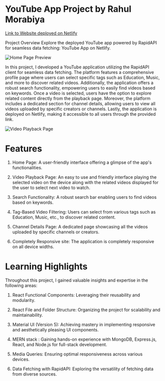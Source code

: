 # YouTube App Project by Rahul Morabiya

[Link to Website deployed on Netlify](https://loquacious-torte-037d0a.netlify.app/)

Project Overview
Explore the deployed YouTube app powered by RapidAPI for seamless data fetching: YouTube App on Netlify.

![Home Page Preview](https://github.com/Rahul-Morabiya/Projects_RahulMorabiya/assets/132494312/8d1ae931-1caa-465b-a098-33095f4faa6a)


In this project, I developed a YouTube application utilizing the RapidAPI client for seamless data fetching. The platform features a comprehensive profile page where users can select specific tags such as Education, Music, and more to discover related videos. Additionally, the application offers a robust search functionality, empowering users to easily find videos based on keywords. Once a video is selected, users have the option to explore related content directly from the playback page. Moreover, the platform includes a dedicated section for channel details, allowing users to view all videos uploaded by specific creators or channels. Lastly, the application is deployed on Netlify, making it accessible to all users through the provided link.

![Video Playback Page](https://github.com/Rahul-Morabiya/Projects_RahulMorabiya/assets/132494312/dc7593b9-8ab8-4364-abfc-f37ce70b999a)

# Features
1) Home Page: A user-friendly interface offering a glimpse of the app's functionalities.

2) Video Playback Page: An easy to use and friendly interface playing the selected video on the device along with the related videos displayed for the user to select next video to watch.

3) Search Functionality: A robust search bar enabling users to find videos based on keywords.

4) Tag-Based Video Filtering: Users can select from various tags such as Education, Music, etc., to discover related content.

5) Channel Details Page: A dedicated page showcasing all the videos uploaded by specific channels or creators.

6) Completely Responsive site: The application is completely responsive on all device widths.

# Learning Highlights
Throughout this project, I gained valuable insights and expertise in the following areas:

1) React Functional Components: Leveraging their reusability and modularity.

2) React File and Folder Structure: Organizing the project for scalability and maintainability.

3) Material UI (Version 5): Achieving mastery in implementing responsive and aesthetically pleasing UI components.
   
4) MERN stack : Gaining hands-on experience with MongoDB, Express.js, React, and Node.js for full-stack development.

5) Media Queries: Ensuring optimal responsiveness across various devices.

6) Data Fetching with RapidAPI: Exploring the versatility of fetching data from diverse sources.
